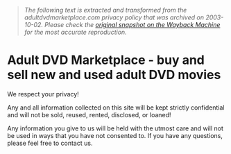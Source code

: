 > *The following text is extracted and transformed from the adultdvdmarketplace.com privacy policy that was archived on 2003-10-02. Please check the [original snapshot on the Wayback Machine](https://web.archive.org/web/20031002114137id_/http%3A//www.adultdvdmarketplace.com/xcart/adult_dvd/privacy.html) for the most accurate reproduction.*

# Adult DVD Marketplace - buy and sell new and used adult DVD movies

We respect your privacy!

Any and all information collected on this site will be kept strictly confidential and will not be sold, reused, rented, disclosed, or loaned!

Any information you give to us will be held with the utmost care and will not be used in ways that you have not consented to. If you have any questions, please feel free to contact us. 
